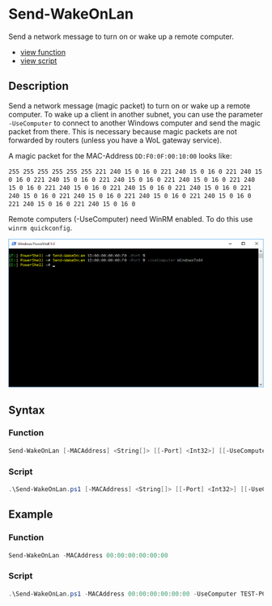 # Send-WakeOnLan

Send a network message to turn on or wake up a remote computer.

* [view function](https://github.com/BornToBeRoot/PowerShell/blob/master/Module/LazyAdmin/Send-WakeOnLan.ps1)
* [view script](https://github.com/BornToBeRoot/PowerShell/blob/master/Scripts/Send-WakeOnLan.ps1)

## Description

Send a network message (magic packet) to turn on or wake up a remote computer. To wake up a client in another subnet, you can use the parameter `-UseComputer` to connect to another Windows computer and send the magic packet from there. This is necessary because magic packets are not forwarded by routers (unless you have a WoL gateway service).

A magic packet for the MAC-Address `DD:F0:0F:00:10:00` looks like:

```
255 255 255 255 255 255 221 240 15 0 16 0 221 240 15 0 16 0 221 240 15 0 16 0 221 240 15 0 16 0 221 240 15 0 16 0 221 240 15 0 16 0 221 240 15 0 16 0 221 240 15 0 16 0 221 240 15 0 16 0 221 240 15 0 16 0 221 240 15 0 16 0 221 240 15 0 16 0 221 240 15 0 16 0 221 240 15 0 16 0 221 240 15 0 16 0 221 240 15 0 16 0
```

Remote computers (-UseComputer) need WinRM enabled. To do this use `winrm quickconfig`.

![Screenshot](Images/Send-WakeOnLan.png?raw=true)

## Syntax

### Function

```powershell
Send-WakeOnLan [-MACAddress] <String[]> [[-Port] <Int32>] [[-UseComputer] <String>] [[-Credential] <PSCredential>] [<CommonParameters>]
```

### Script

```powershell
.\Send-WakeOnLan.ps1 [-MACAddress] <String[]> [[-Port] <Int32>] [[-UseComputer] <String>] [[-Credential] <PSCredential>] [<CommonParameters>]
``` 

## Example

### Function

```powershell
Send-WakeOnLan -MACAddress 00:00:00:00:00:00
```

### Script

```powershell
.\Send-WakeOnLan.ps1 -MACAddress 00:00:00:00:00:00 -UseComputer TEST-PC-01
```